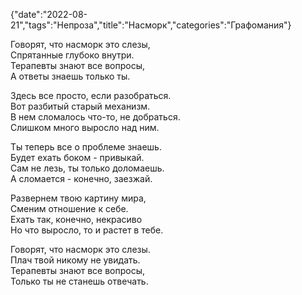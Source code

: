 {"date":"2022-08-21","tags":"Непроза","title":"Насморк","categories":"Графомания"}

Говорят, что насморк это слезы,  
Спрятанные глубоко внутри.  
Терапевты знают все вопросы,  
А ответы знаешь только ты.

Здесь все просто, если разобраться.  
Вот разбитый старый механизм.  
В нем сломалось что-то, не добраться.  
Слишком много выросло над ним.

Ты теперь все о проблеме знаешь.  
Будет ехать боком - привыкай.  
Сам не лезь, ты только доломаешь.  
А сломается - конечно, заезжай.

Развернем твою картину мира,  
Сменим отношение к себе.  
Ехать так, конечно, некрасиво  
Но что выросло, то и растет в тебе.

Говорят, что насморк это слезы.  
Плач твой никому не увидать.  
Терапевты знают все вопросы,  
Только ты не станешь отвечать.
